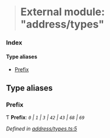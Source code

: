 > # External module: "address/types"

### Index

#### Type aliases

* [Prefix](_address_types_.md#prefix)

## Type aliases

###  Prefix

Ƭ **Prefix**: *`0` | `1` | `3` | `42` | `43` | `68` | `69`*

*Defined in [address/types.ts:5](https://github.com/polkadot-js/common/blob/0ec2dae/packages/util-crypto/src/address/types.ts#L5)*